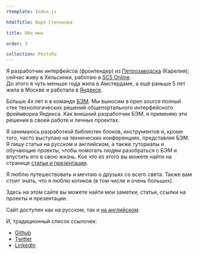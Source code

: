 ```yaml
---
rtemplate: Index.js

htmlTitle: Варя Степанова

title: Обо мне

order: 3

collection: PostsRu
---
```


Я разработчик интерфейсов (фронтендер) из
[Петрозаводска](http://maps.yandex.ru/-/CVR3n8za)
(Карелия); сейчас живу в Хельсинки, работаю в [SC5 Online](http://sc5.io/).<br/>
До этого я чуть меньше года жила в Амстердаме, а ещё раньше 5 лет жила в Москве и работала в
[Яндексе](http://company.yandex.ru/).<br/>

Больше 4х лет я в команде [БЭМ](http://bem.info/).
Мы выносим в open source полный стек технологических решений общепортального
интерфейсного фреймворка Яндекса. Как внешний разработчик БЭМ, я применяю
эти решения в своей работе и личных проектах.

Я занимаюсь разработкой библиотек блоков, инструментов и, кроме того, часто
выступаю на технических конференциях, представляя БЭМ. Я пишу статьи на русском
и английском, а также туториалы и обучающие проекты, чтобы помогать людям
разобраться с БЭМ и впустить его в свою жизнь.
Кое что из этого вы можете найти на странице [статьи и презентации](content/).

Я люблю путешествовать и мечтаю о друзьях со всего света. Также вам стоит знать,
что я люблю котиков (в том числе и очень больших).

Здесь на этом сайте вы можете найти мои заметки, статьи, ссылки на проекты и
презентации.

Сайт доступен как на русском, так и [на английском](/).

И, традиционный список ссылочек:

 * [Github](https://github.com/varya)
 * [Twitter](https://twitter.com/toivonens)
 * [LinkedIn](http://www.linkedin.com/pub/varvara-stepanova/30/72a/96b)
